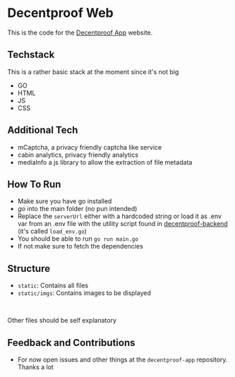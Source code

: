 # Decentproof Web
This is the code for the [Decentproof App](https://github.com/Flajt/decentproof-app) website.

## Techstack
This is a rather basic stack at the moment since it's not big
- GO
- HTML
- JS
- CSS

## Additional Tech
- mCaptcha, a privacy friendly captcha like service
- cabin analytics, privacy friendly analytics
- mediaInfo a js library to allow the extraction of file metadata

## How To Run
- Make sure you have go installed
- _go_ into the main folder (no pun intended)
- Replace the `serverUrl` either with a hardcoded string or load it as .env var from an .env file with the utility script found in [decentproof-backend](https://github.com/Flajt/decentproof/backend) (it's called `load_env.go`)
- You should be able to run `go run main.go`
- If not make sure to fetch the dependencies

## Structure
- `static`: Contains all files
- `static/imgs`: Contains images to be displayed
  
<br>

Other files should be self explanatory

## Feedback and Contributions
- For now open issues and other things at the `decentproof-app` repository. Thanks a lot
